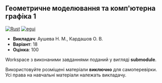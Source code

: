 ## Геометричне моделювання та комп'ютерна графіка 1

[![Rust](https://img.shields.io/badge/Rust-fde7d5?style=for-the-badge&logo=rust&logoColor=black)](#)
[![egui](https://img.shields.io/badge/egui-222222?style=for-the-badge&logo=embarcadero&logoColor=white)](#)

- **Викладач**: Аушева Н. М., Кардашов О. В.
- **Варіант**: 18
- **Оцінка**: 100

Workspace з виконаними завданнями поданий у вигляді **submodule**.<br>

Використовуйте розміщені матеріали **виключно** для самоперевірки. <br>
Усі права на навчальні матеріали належать викладачу.